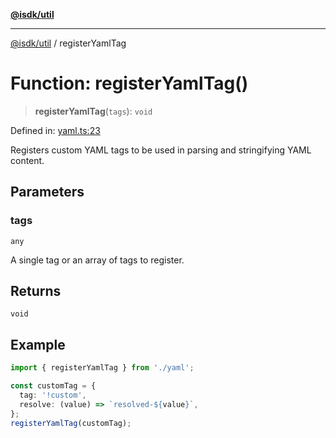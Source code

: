 [**@isdk/util**](../README.md)

***

[@isdk/util](../globals.md) / registerYamlTag

# Function: registerYamlTag()

> **registerYamlTag**(`tags`): `void`

Defined in: [yaml.ts:23](https://github.com/isdk/util.js/blob/d56ec17a58f2c8d32fa62a973286199a24a5c2c7/src/yaml.ts#L23)

Registers custom YAML tags to be used in parsing and stringifying YAML content.

## Parameters

### tags

`any`

A single tag or an array of tags to register.

## Returns

`void`

## Example

```typescript
import { registerYamlTag } from './yaml';

const customTag = {
  tag: '!custom',
  resolve: (value) => `resolved-${value}`,
};
registerYamlTag(customTag);
```
